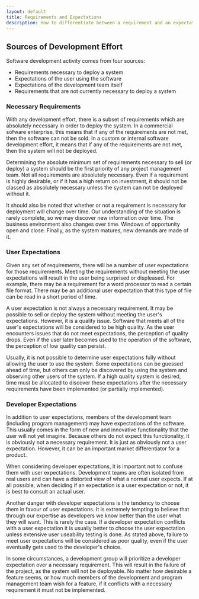 ```yaml
---
layout: default
title: Requirements and Expectations
description: How to differentiate between a requirement and an expectation
---
```

## Sources of Development Effort

Software development activity comes from four sources:

* Requirements necessary to deploy a system
* Expectations of the user using the software
* Expectations of the development team itself
* Requirements that are not currently necessary to deploy a system

### Necessary Requirements

With any development effort,
there is a subset of requirements which are absolutely necessary
in order to deploy the system.  In a commercial sofware enterprise,
this means that if any of the requirements are not met, then the
software can not be sold.  In a custom or internal software development
effort, it means that if any of the requirements are not met, then
the system will not be deployed.

Determining the absolute minimum set of requirements necessary
to sell (or deploy) a system should be the first priority of any
project management team.  Not all requirements are absolutely
necessary.  Even if a requirement is highly desirable, or if it
has a high return on investment, it should not be classed as
absolutely necessary unless the system can not be deployed without
it.

It should also be noted that whether or not a requirement is necessary
for deployment will change over time.  Our understanding of the situation
is rarely complete, so we may discover new information over time.  The
business environment also changes over time.  Windows of opportunity
open and close.  Finally, as the system matures, new demands are
made of it.

### User Expectations

Given any set of requirements, there will be a number
of user expectations for those requirements.  Meeting the requirements
without meeting the user expectations will result in the user
being surprised or displeased.  For example, there may be a requirement
for a word processor to read a certain file format.  There may
be an additional user expectation that this type of file can be
read in a short period of time.

A user expectation is not always a necessary requirement.  It may
be possible to sell or deploy the system without meeting the user's
expectations.  However, it is a quality issue.  Software that meets 
all of the user's expectations will be considered to be high quality.
As the user encounters issues that do not meet expectations, the
perception of quality drops.  Even if the user later becomes used
to the operation of the software, the perception of low quality can
persist.

Usually, it is not possible to determine user expectations fully
without allowing the user to use the system.  Some expectations
can be guessed ahead of time, but others can only be discovered
by using the system and observing other users of the system.
If a high quality system is desired, time must be allocated to
discover these expectations after the necessary requirements have
been implemented (or partially implemented).

### Developer Expectations

In addition to user expectations, members of the development team 
(including program management) may have expectations of the software.
This usually comes in the form of new and innovative functionality
that the user will not yet imagine.  Because others do not expect
this functionality, it is obviously not a necessary requirement.
It is just as obviously not a user expectation.  However, it can
be an important market differentiator for a product.

When considering developer expectations, it is important not to
confuse them with user expectations.  Development teams are
often isolated from real users and can have a distorted view
of what a normal user expects.  If at all possible, when deciding
if an expectation is a user expectation or not, it is best to
consult an actual user.

Another danger with developer expectations is the tendency to
choose them in favour of user expectations.  It is extremely tempting
to believe that through our expertise as developers we know better
than the user what they will want.  This is rarely the case.
If a developer expectation conflicts with a user expectation it
is usually better to choose the user expectation unless extensive
user useability testing is done.  As stated above, failure to meet
user expectations will be considered as poor quality, even if the
user eventually gets used to the developer's choice.

In some circumstances, a development group will prioritize a
developer expectation over a necessary requirement.  This will
result in the failure of the project, as the system will not
be deployable.  No matter how desirable a feature seems, or how
much members of the development and program management team
wish for a feature, if it conflicts with a necessary requirement
it must not be implemented.

